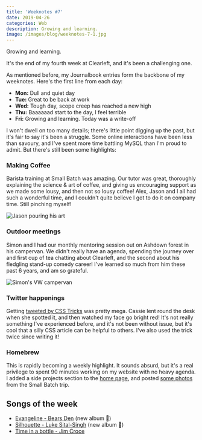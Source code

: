 ```yaml
---
title: 'Weeknotes #7'
date: 2019-04-26
categories: Web
description: Growing and learning.
image: /images/blog/weeknotes-7-1.jpg
---
```


Growing and learning.

It's the end of my fourth week at Clearleft, and it's been a challenging one.

As mentioned before, my Journalbook entries form the backbone of my weeknotes. Here's the first line from each day:

- **Mon:** Dull and quiet day
- **Tue:** Great to be back at work
- **Wed:** Tough day, scope creep has reached a new high
- **Thu:** Baaaaaad start to the day, I feel terrible
- **Fri:** Growing and learning. Today was a write-off

I won't dwell on too many details; there's little point digging up the past, but it's fair to say it's been a struggle. Some online interactions have been less than savoury, and I've spent more time battling MySQL than I'm proud to admit. But there's still been some highlights:

### Making Coffee

Barista training at Small Batch was amazing. Our tutor was great, thoroughly explaining the science & art of coffee, and giving us encouraging support as we made some lousy, and then not so lousy coffee! Alex, Jason and I all had such a wonderful time, and I couldn't quite believe I got to do it on company time. Still pinching myself!

![Jason pouring his art](/images/blog/barista-5.jpg)

### Outdoor meetings

Simon and I had our monthly mentoring session out on Ashdown forest in his campervan. We didn't really have an agenda, spending the journey over and first cup of tea chatting about Clearleft, and the second about his fledgling stand-up comedy career! I've learned so much from him these past 6 years, and am so grateful.

![Simon's VW campervan](/images/blog/weeknotes-7-1.jpg)

### Twitter happenings

Getting [tweeted by CSS Tricks](https://twitter.com/css/status/1121039342594666502) was pretty mega. Cassie lent round the desk when she spotted it, and then watched my face go bright red! It's not really something I've experienced before, and it's not been without issue, but it's cool that a silly CSS article can be helpful to others. I've also used the trick twice since writing it!

### Homebrew

This is rapidly becoming a weekly highlight. It sounds absurd, but it's a real privilege to spent 90 minutes working on my website with no heavy agenda. I added a side projects section to the [home page](/), and posted [some photos](/blog/learning-to-barista/) from the Small Batch trip.

## Songs of the week

- [Evangeline - Bears Den](https://open.spotify.com/track/4NZWbWoN4AVOCuRR0XBmPy) (new album 🎉)
- [Silhouette - Luke Sital-Singh](https://open.spotify.com/track/1N16Qj6Va5vNHDRA1gcx6Z) (new album 🎉)
- [Time in a bottle - Jim Croce](https://open.spotify.com/track/561F1zqRwGPCTMRsLsXVtL)
